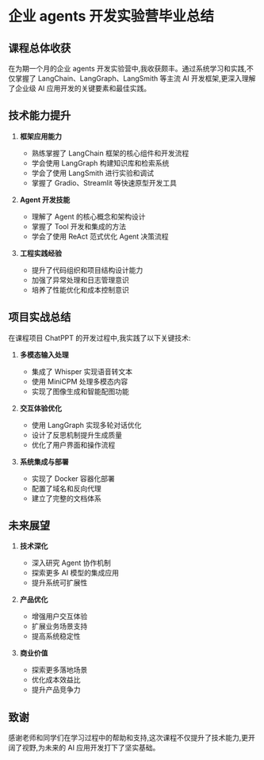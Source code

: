 # 企业 agents 开发实验营毕业总结

## 课程总体收获

在为期一个月的企业 agents 开发实验营中,我收获颇丰。通过系统学习和实践,不仅掌握了 LangChain、LangGraph、LangSmith 等主流 AI 开发框架,更深入理解了企业级 AI 应用开发的关键要素和最佳实践。

## 技术能力提升

1. **框架应用能力**
   - 熟练掌握了 LangChain 框架的核心组件和开发流程
   - 学会使用 LangGraph 构建知识库和检索系统
   - 学会了使用 LangSmith 进行实验和调试
   - 掌握了 Gradio、Streamlit 等快速原型开发工具

2. **Agent 开发技能**
   - 理解了 Agent 的核心概念和架构设计
   - 掌握了 Tool 开发和集成的方法
   - 学会了使用 ReAct 范式优化 Agent 决策流程

3. **工程实践经验**
   - 提升了代码组织和项目结构设计能力
   - 加强了异常处理和日志管理意识
   - 培养了性能优化和成本控制意识

## 项目实战总结

在课程项目 ChatPPT 的开发过程中,我实践了以下关键技术:

1. **多模态输入处理**
   - 集成了 Whisper 实现语音转文本
   - 使用 MiniCPM 处理多模态内容
   - 实现了图像生成和智能配图功能

2. **交互体验优化**
   - 使用 LangGraph 实现多轮对话优化
   - 设计了反思机制提升生成质量
   - 优化了用户界面和操作流程

3. **系统集成与部署**
   - 实现了 Docker 容器化部署
   - 配置了域名和反向代理
   - 建立了完整的文档体系

## 未来展望

1. **技术深化**
   - 深入研究 Agent 协作机制
   - 探索更多 AI 模型的集成应用
   - 提升系统可扩展性

2. **产品优化**
   - 增强用户交互体验
   - 扩展业务场景支持
   - 提高系统稳定性

3. **商业价值**
   - 探索更多落地场景
   - 优化成本效益比
   - 提升产品竞争力

## 致谢

感谢老师和同学们在学习过程中的帮助和支持,这次课程不仅提升了技术能力,更开阔了视野,为未来的 AI 应用开发打下了坚实基础。
